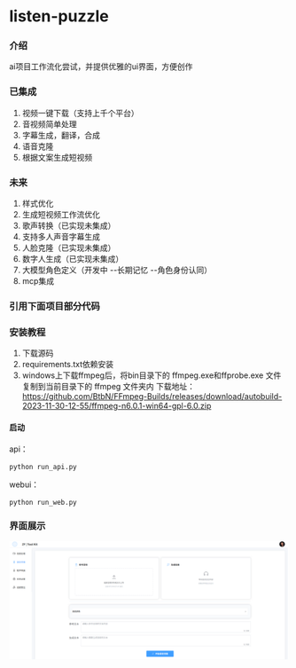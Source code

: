 # listen-puzzle

### 介绍

ai项目工作流化尝试，并提供优雅的ui界面，方便创作

### 已集成

1. 视频一键下载（支持上千个平台）
2. 音视频简单处理
3. 字幕生成，翻译，合成
4. 语音克隆
5. 根据文案生成短视频

### 未来

1. 样式优化
2. 生成短视频工作流优化
3. 歌声转换（已实现未集成）
4. 支持多人声音字幕生成
5. 人脸克隆（已实现未集成）
6. 数字人生成（已实现未集成）
7. 大模型角色定义（开发中  --长期记忆 --角色身份认同）
8. mcp集成
### 引用下面项目部分代码

### 安装教程

1. 下载源码
2. requirements.txt依赖安装
3. windows上下载ffmpeg后，将bin目录下的 ffmpeg.exe和ffprobe.exe 文件复制到当前目录下的 ffmpeg 文件夹内
   下载地址：https://github.com/BtbN/FFmpeg-Builds/releases/download/autobuild-2023-11-30-12-55/ffmpeg-n6.0.1-win64-gpl-6.0.zip

#### 启动

api：

```
python run_api.py
```

webui：

```
python run_web.py
```
### 界面展示
![演示界面](static/interface.png)